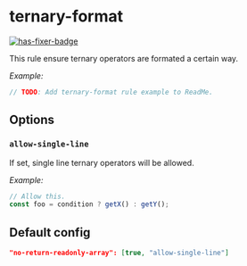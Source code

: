# ternary-format

[![has-fixer-badge]][has-fixer-link]

This rule ensure ternary operators are formated a certain way.

*Example:*

```ts
// TODO: Add ternary-format rule example to ReadMe.
```

## Options

### `allow-single-line`

If set, single line ternary operators will be allowed.

*Example:*

```ts
// Allow this.
const foo = condition ? getX() : getY();
```

## Default config

```json
"no-return-readonly-array": [true, "allow-single-line"]
```


[has-fixer-badge]: https://img.shields.io/badge/has_fixer-yes-388e3c.svg?style=flat-square
[type-info-badge]: https://img.shields.io/badge/type_info-requried-d51313.svg?style=flat-square

[type-info-link]: https://palantir.github.io/tslint/usage/type-checking
[has-fixer-link]: #
